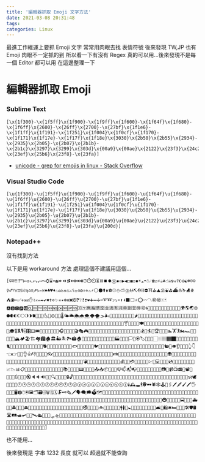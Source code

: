 ```yaml
---
title: '編輯器抓取 Emoji 文字方法'
date: 2021-03-08 20:31:48
tags: 
categories: Linux
---
```


最進工作維運上要抓 Emoji 文字
常常用肉眼去找 表情符號
後來發現 TW,JP 也有 Emoji 
肉眼不一定抓的到
所以看一下有沒有 Regex
真的可以用...後來發現不是每一個 Editor 都可以用
在這邊整理一下

<!--more-->


# 編輯器抓取 Emoji

### Sublime Text 

```
[\x{1f300}-\x{1f5ff}\x{1f900}-\x{1f9ff}\x{1f600}-\x{1f64f}\x{1f680}-\x{1f6ff}\x{2600}-\x{26ff}\x{2700}-\x{27bf}\x{1f1e6}-\x{1f1ff}\x{1f191}-\x{1f251}\x{1f004}\x{1f0cf}\x{1f170}-\x{1f171}\x{1f17e}-\x{1f17f}\x{1f18e}\x{3030}\x{2b50}\x{2b55}\x{2934}-\x{2935}\x{2b05}-\x{2b07}\x{2b1b}-\x{2b1c}\x{3297}\x{3299}\x{303d}\x{00a9}\x{00ae}\x{2122}\x{23f3}\x{24c2}\x{23e9}-\x{23ef}\x{25b6}\x{23f8}-\x{23fa}]
```
* [unicode - grep for emojis in linux - Stack Overflow](https://stackoverflow.com/questions/52266347/grep-for-emojis-in-linux)


### Visual Studio Code

```
[\u{1f300}-\u{1f5ff}\u{1f900}-\u{1f9ff}\u{1f600}-\u{1f64f}\u{1f680}-\u{1f6ff}\u{2600}-\u{26ff}\u{2700}-\u{27bf}\u{1f1e6}-\u{1f1ff}\u{1f191}-\u{1f251}\u{1f004}\u{1f0cf}\u{1f170}-\u{1f171}\u{1f17e}-\u{1f17f}\u{1f18e}\u{3030}\u{2b50}\u{2b55}\u{2934}-\u{2935}\u{2b05}-\u{2b07}\u{2b1b}-\u{2b1c}\u{3297}\u{3299}\u{303d}\u{00a9}\u{00ae}\u{2122}\u{23f3}\u{24c2}\u{23e9}-\u{23ef}\u{25b6}\u{23f8}-\u{23fa}\u{200d}]
```

### Notepad++

沒有找到方法

以下是用 workaround 方法
處理這個不建議用這個...
```
[©️®️‼️⁉️™️ℹ️↔️↕️↖️↗️↘️↙️↩️↪️⌚️⌛️⌨️⏏️⏩️⏪️⏫️⏬️⏭️⏮️⏯️⏰️⏱️⏲️⏳️⏸️⏹️⏺️Ⓜ️▪️▫️▶️◀️◻️◼️◽️◾️☀️☁️☂️☃️☄️☎️☑️☔️☕️☘️☝️☠️☢️☣️☦️☪️☮️☯️☸️☹️☺️♀️♂️♈️♉️♊️♋️♌️♍️♎️♏️♐️♑️♒️♓️♠️♣️♥️♦️♨️♻️♿️⚒️⚓️⚔️⚕️⚖️⚗️⚙️⚛️⚜️⚠️⚡️⚪️⚫️⚰️⚱️⚽️⚾️⛄️⛅️⛈️⛎️⛏️⛑️⛓️⛔️⛩️⛪️⛰️⛱️⛲️⛳️⛴️⛵️⛷️⛸️⛹️⛺️⛽️✂️✅️✈️✉️✊️✋️✌️✍️✏️✒️✔️✖️✝️✡️✨️✳️✴️❄️❇️❌️❎️❓️❔️❕️❗️❣️❤️➕️➖️➗️➡️➰️➿️⤴️⤵️⬅️⬆️⬇️⬛️⬜️⭐️⭕️〰️〽️㊗️㊙️🀄🃏🅰️🅱️🅾️🅿️🆎🆑🆒🆓🆔🆕🆖🆗🆘🆙🆚🈁🈂️🈚🈯🈲🈳🈴🈵🈶🈷️🈸🈹🈺🉐🉑🌀🌁🌂🌃🌄🌅🌆🌇🌈🌉🌊🌋🌌🌍🌎🌏🌐🌑🌒🌓🌔🌕🌖🌗🌘🌙🌚🌛🌜🌝🌞🌟🌠🌡️🌤️🌥️🌦️🌧️🌨️🌩️🌪️🌫️🌬️🌭🌮🌯🌰🌱🌲🌳🌴🌵🌶️🌷🌸🌹🌺🌻🌼🌽🌾🌿🍀🍁🍂🍃🍄🍅🍆🍇🍈🍉🍊🍋🍌🍍🍎🍏🍐🍑🍒🍓🍔🍕🍖🍗🍘🍙🍚🍛🍜🍝🍞🍟🍠🍡🍢🍣🍤🍥🍦🍧🍨🍩🍪🍫🍬🍭🍮🍯🍰🍱🍲🍳🍴🍵🍶🍷🍸🍹🍺🍻🍼🍽️🍾🍿🎀🎁🎂🎃🎄🎅🎆🎇🎈🎉🎊🎋🎌🎍🎎🎏🎐🎑🎒🎓🎖️🎗️🎙️🎚️🎛️🎞️🎟️🎠🎡🎢🎣🎤🎥🎦🎧🎨🎩🎪🎫🎬🎭🎮🎯🎰🎱🎲🎳🎴🎵🎶🎷🎸🎹🎺🎻🎼🎽🎾🎿🏀🏁🏂🏃🏄🏅🏆🏇🏈🏉🏊🏋️🏌️🏍️🏎️🏏🏐🏑🏒🏓🏔️🏕️🏖️🏗️🏘️🏙️🏚️🏛️🏜️🏝️🏞️🏟️🏠🏡🏢🏣🏤🏥🏦🏧🏨🏩🏪🏫🏬🏭🏮🏯🏰🏳️🏴🏵️🏷️🏸🏹🏺🏻🏼🏽🏾🏿🐀🐁🐂🐃🐄🐅🐆🐇🐈🐉🐊🐋🐌🐍🐎🐏🐐🐑🐒🐓🐔🐕🐖🐗🐘🐙🐚🐛🐜🐝🐞🐟🐠🐡🐢🐣🐤🐥🐦🐧🐨🐩🐪🐫🐬🐭🐮🐯🐰🐱🐲🐳🐴🐵🐶🐷🐸🐹🐺🐻🐼🐽🐾🐿️👀👁️👂👃👄👅👆👇👈👉👊👋👌👍👎👏👐👑👒👓👔👕👖👗👘👙👚👛👜👝👞👟👠👡👢👣👤👥👦👧👨👩👪👫👬👭👮👯👰👱👲👳👴👵👶👷👸👹👺👻👼👽👾👿💀💁💂💃💄💅💆💇💈💉💊💋💌💍💎💏💐💑💒💓💔💕💖💗💘💙💚💛💜💝💞💟💠💡💢💣💤💥💦💧💨💩💪💫💬💭💮💯💰💱💲💳💴💵💶💷💸💹💺💻💼💽💾💿📀📁📂📃📄📅📆📇📈📉📊📋📌📍📎📏📐📑📒📓📔📕📖📗📘📙📚📛📜📝📞📟📠📡📢📣📤📥📦📧📨📩📪📫📬📭📮📯📰📱📲📳📴📵📶📷📸📹📺📻📼📽️📿🔀🔁🔂🔃🔄🔅🔆🔇🔈🔉🔊🔋🔌🔍🔎🔏🔐🔑🔒🔓🔔🔕🔖🔗🔘🔙🔚🔛🔜🔝🔞🔟🔠🔡🔢🔣🔤🔥🔦🔧🔨🔩🔪🔫🔬🔭🔮🔯🔰🔱🔲🔳🔴🔵🔶🔷🔸🔹🔺🔻🔼🔽🕉️🕊️🕋🕌🕍🕎🕐🕑🕒🕓🕔🕕🕖🕗🕘🕙🕚🕛🕜🕝🕞🕟🕠🕡🕢🕣🕤🕥🕦🕧🕯️🕰️🕳️🕴️🕵️🕶️🕷️🕸️🕹️🕺🖇️🖊️🖋️🖌️🖍️🖐️🖕🖖🖤🖥️🖨️🖱️🖲️🖼️🗂️🗃️🗄️🗑️🗒️🗓️🗜️🗝️🗞️🗡️🗣️🗨️🗯️🗳️🗺️🗻🗼🗽🗾🗿😀😁😂😃😄😅😆😇😈😉😊😋😌😍😎😏😐😑😒😓😔😕😖😗😘😙😚😛😜😝😞😟😠😡😢😣😤😥😦😧😨😩😪😫😬😭😮😯😰😱😲😳😴😵😶😷😸😹😺😻😼😽😾😿🙀🙁🙂🙃🙄🙅🙆🙇🙈🙉🙊🙋🙌🙍🙎🙏🚀🚁🚂🚃🚄🚅🚆🚇🚈🚉🚊🚋🚌🚍🚎🚏🚐🚑🚒🚓🚔🚕🚖🚗🚘🚙🚚🚛🚜🚝🚞🚟🚠🚡🚢🚣🚤🚥🚦🚧🚨🚩🚪🚫🚬🚭🚮🚯🚰🚱🚲🚳🚴🚵🚶🚷🚸🚹🚺🚻🚼🚽🚾🚿🛀🛁🛂🛃🛄🛅🛋️🛌🛍️🛎️🛏️🛐🛑🛒🛠️🛡️🛢️🛣️🛤️🛥️🛩️🛫🛬🛰️🛳️🛴🛵🛶🛷🛸🤐🤑🤒🤓🤔🤕🤖🤗🤘🤙🤚🤛🤜🤝🤞🤟🤠🤡🤢🤣🤤🤥🤦🤧🤨🤩🤪🤫🤬🤭🤮🤯🤰🤱🤲🤳🤴🤵🤶🤷🤸🤹🤺🤼🤽🤾🥀🥁🥂🥃🥄🥅🥇🥈🥉🥊🥋🥌🥐🥑🥒🥓🥔🥕🥖🥗🥘🥙🥚🥛🥜🥝🥞🥟🥠🥡🥢🥣🥤🥥🥦🥧🥨🥩🥪🥫🦀🦁🦂🦃🦄🦅🦆🦇🦈🦉🦊🦋🦌🦍🦎🦏🦐🦑🦒🦓🦔🦕🦖🦗🧀🧐🧑🧒🧓🧔🧕🧖🧗🧘🧙🧚🧛🧜🧝🧞🧟🧠🧡🧢🧣🧤🧥🧦]
```

也不能用...

後來發現是 字串 1232 長度 就可以
超過就不能查詢